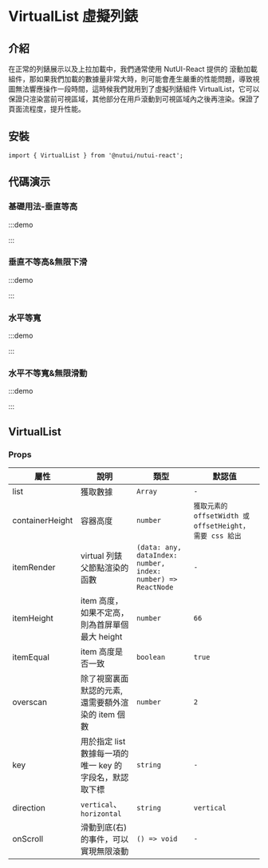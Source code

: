 # VirtualList 虛擬列錶

## 介紹

在正常的列錶展示以及上拉加載中，我們通常使用 NutUI-React 提供的 滾動加載 組件，那如果我們加載的數據量非常大時，則可能會產生嚴重的性能問題，導致視圖無法響應操作一段時間，這時候我們就用到了虛擬列錶組件 VirtualList，它可以保證只渲染當前可視區域，其他部分在用戶滾動到可視區域內之後再渲染。保證了頁面流程度，提升性能。

## 安裝

```tsx
import { VirtualList } from '@nutui/nutui-react';
```

## 代碼演示

### 基礎用法-垂直等高

:::demo

<CodeBlock src='h5/demo1.tsx'></CodeBlock>

:::

### 垂直不等高&無限下滑

:::demo

<CodeBlock src='h5/demo2.tsx'></CodeBlock>

:::

### 水平等寬

:::demo

<CodeBlock src='h5/demo3.tsx'></CodeBlock>

:::

### 水平不等寬&無限滑動

:::demo

<CodeBlock src='h5/demo4.tsx'></CodeBlock>

:::

## VirtualList

### Props

| 屬性 | 說明 | 類型 | 默認值 |
| --- | --- | --- | --- |
| list | 獲取數據 | `Array` | `-` |
| containerHeight | 容器高度 | `number` | `獲取元素的 offsetWidth 或 offsetHeight，需要 css 給出` |
| itemRender | virtual 列錶父節點渲染的函數 | `(data: any, dataIndex: number, index: number) => ReactNode` | `-` |
| itemHeight | item 高度，如果不定高，則為首屏單個最大 height | `number` | `66` |
| itemEqual | item 高度是否一致 | `boolean` | `true` |
| overscan | 除了視窗裏面默認的元素, 還需要額外渲染的 item 個數 | `number` | `2` |
| key | 用於指定 list 數據每一項的唯一 key 的字段名，默認取下標 | `string` | `-` |
| direction | `vertical`、`horizontal` | `string` | `vertical` |
| onScroll | 滑動到底(右)的事件，可以實現無限滾動 | `() => void` | `-` |
